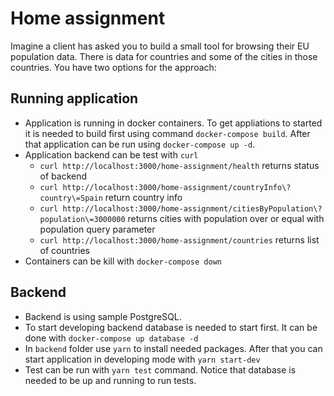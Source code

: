 # Home assignment

Imagine a client has asked you to build a small tool for browsing their EU population data. There is data for countries and some of the cities in those countries. You have two options for the approach:

## Running application

- Application is running in docker containers. To get appliations to started it is needed to build first using command `docker-compose build`. After that application can be run using `docker-compose up -d`.
- Application backend can be test with `curl`
  - `curl http://localhost:3000/home-assignment/health` returns status of backend
  - `curl http://localhost:3000/home-assignment/countryInfo\?country\=Spain` return country info
  - `curl http://localhost:3000/home-assignment/citiesByPopulation\?population\=3000000` returns cities with population over or equal with population query parameter
  - `curl http://localhost:3000/home-assignment/countries` returns list of countries
- Containers can be kill with `docker-compose down`

## Backend

- Backend is using sample PostgreSQL.
- To start developing backend database is needed to start first. It can be done with `docker-compose up database -d`
- In `backend` folder use `yarn` to install needed packages. After that you can start application in developing mode with `yarn start-dev`
- Test can be run with `yarn test` command. Notice that database is needed to be up and running to run tests.
